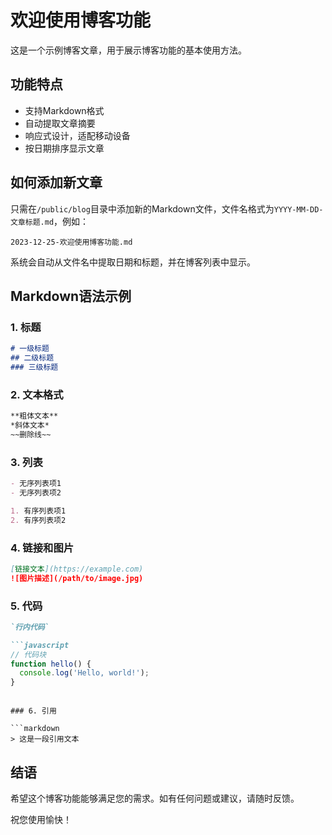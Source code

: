 # 欢迎使用博客功能

这是一个示例博客文章，用于展示博客功能的基本使用方法。

## 功能特点

- 支持Markdown格式
- 自动提取文章摘要
- 响应式设计，适配移动设备
- 按日期排序显示文章

## 如何添加新文章

只需在`/public/blog`目录中添加新的Markdown文件，文件名格式为`YYYY-MM-DD-文章标题.md`，例如：

```
2023-12-25-欢迎使用博客功能.md
```

系统会自动从文件名中提取日期和标题，并在博客列表中显示。

## Markdown语法示例

### 1. 标题

```markdown
# 一级标题
## 二级标题
### 三级标题
```

### 2. 文本格式

```markdown
**粗体文本**
*斜体文本*
~~删除线~~
```

### 3. 列表

```markdown
- 无序列表项1
- 无序列表项2

1. 有序列表项1
2. 有序列表项2
```

### 4. 链接和图片

```markdown
[链接文本](https://example.com)
![图片描述](/path/to/image.jpg)
```

### 5. 代码

```markdown
`行内代码`

```javascript
// 代码块
function hello() {
  console.log('Hello, world!');
}
```
```

### 6. 引用

```markdown
> 这是一段引用文本
```

## 结语

希望这个博客功能能够满足您的需求。如有任何问题或建议，请随时反馈。

祝您使用愉快！